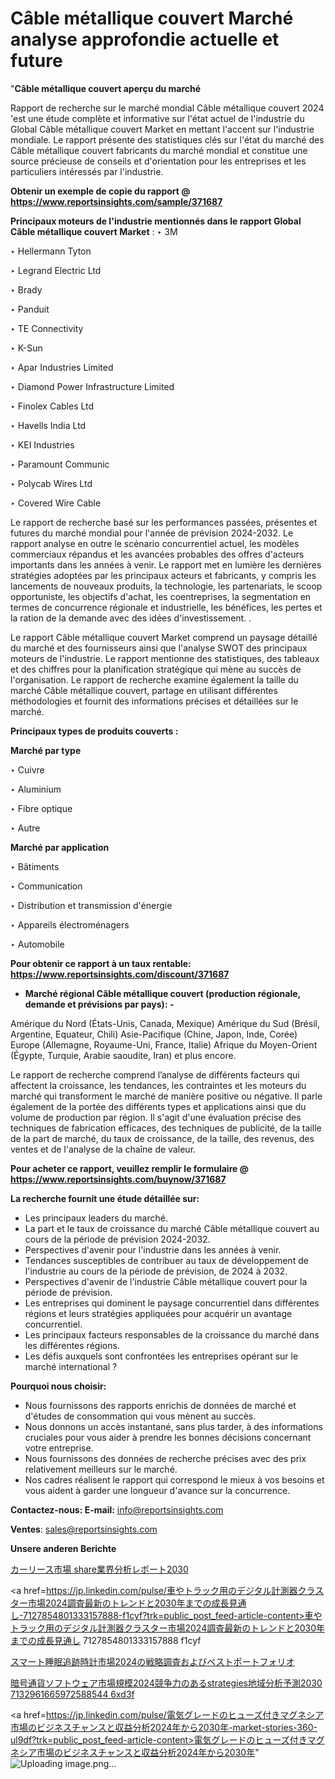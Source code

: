 # Câble métallique couvert Marché analyse approfondie actuelle et future

"<strong>Câble métallique couvert aperçu du marché</strong>

Rapport de recherche sur le marché mondial Câble métallique couvert 2024 'est une étude complète et informative sur l'état actuel de l'industrie du Global Câble métallique couvert Market en mettant l'accent sur l'industrie mondiale. Le rapport présente des statistiques clés sur l'état du marché des Câble métallique couvert fabricants du marché mondial et constitue une source précieuse de conseils et d'orientation pour les entreprises et les particuliers intéressés par l'industrie.

<strong>Obtenir un exemple de copie du rapport @ <a href=https://www.reportsinsights.com/sample/371687>https://www.reportsinsights.com/sample/371687</a></strong>

<strong>Principaux moteurs de l'industrie mentionnés dans le rapport Global Câble métallique couvert Market</strong> :
‣ 3M

‣ Hellermann Tyton

‣ Legrand Electric Ltd

‣ Brady

‣ Panduit

‣ TE Connectivity

‣ K-Sun

‣ Apar Industries Limited

‣ Diamond Power Infrastructure Limited

‣ Finolex Cables Ltd

‣ Havells India Ltd

‣ KEI Industries

‣ Paramount Communic

‣ Polycab Wires Ltd

‣ Covered Wire Cable

Le rapport de recherche basé sur les performances passées, présentes et futures du marché mondial pour l'année de prévision 2024-2032. Le rapport analyse en outre le scénario concurrentiel actuel, les modèles commerciaux répandus et les avancées probables des offres d'acteurs importants dans les années à venir. Le rapport met en lumière les dernières stratégies adoptées par les principaux acteurs et fabricants, y compris les lancements de nouveaux produits, la technologie, les partenariats, le scoop opportuniste, les objectifs d'achat, les coentreprises, la segmentation en termes de concurrence régionale et industrielle, les bénéfices, les pertes et la ration de la demande avec des idées d'investissement. .

Le rapport Câble métallique couvert Market comprend un paysage détaillé du marché et des fournisseurs ainsi que l'analyse SWOT des principaux moteurs de l'industrie. Le rapport mentionne des statistiques, des tableaux et des chiffres pour la planification stratégique qui mène au succès de l'organisation. Le rapport de recherche examine également la taille du marché Câble métallique couvert, partage en utilisant différentes méthodologies et fournit des informations précises et détaillées sur le marché.

<strong>Principaux types de produits couverts :</strong>

<strong>Marché par type</strong>

‣ Cuivre

‣ Aluminium

‣ Fibre optique

‣ Autre

<strong>Marché par application</strong>

‣ Bâtiments

‣ Communication

‣ Distribution et transmission d'énergie

‣ Appareils électroménagers

‣ Automobile

<strong>Pour obtenir ce rapport à un taux rentable: <a href=https://www.reportsinsights.com/discount/371687>https://www.reportsinsights.com/discount/371687</a></strong>
<ul>
  <li><strong>Marché régional Câble métallique couvert (production régionale, demande et prévisions par pays): -</strong></li>
</ul>
Amérique du Nord (États-Unis, Canada, Mexique)
Amérique du Sud (Brésil, Argentine, Equateur, Chili)
Asie-Pacifique (Chine, Japon, Inde, Corée)
Europe (Allemagne, Royaume-Uni, France, Italie)
Afrique du Moyen-Orient (Égypte, Turquie, Arabie saoudite, Iran) et plus encore.

Le rapport de recherche comprend l’analyse de différents facteurs qui affectent la croissance, les tendances, les contraintes et les moteurs du marché qui transforment le marché de manière positive ou négative. Il parle également de la portée des différents types et applications ainsi que du volume de production par région. Il s'agit d'une évaluation précise des techniques de fabrication efficaces, des techniques de publicité, de la taille de la part de marché, du taux de croissance, de la taille, des revenus, des ventes et de l'analyse de la chaîne de valeur.

<strong>Pour acheter ce rapport, veuillez remplir le formulaire @   <a href=https://www.reportsinsights.com/buynow/371687>https://www.reportsinsights.com/buynow/371687</a></strong>

<strong>La recherche fournit une étude détaillée sur:</strong>
<ul>
  <li>Les principaux leaders du marché.</li>
  <li>La part et le taux de croissance du marché Câble métallique couvert au cours de la période de prévision 2024-2032.</li>
  <li>Perspectives d'avenir pour l'industrie dans les années à venir.</li>
  <li>Tendances susceptibles de contribuer au taux de développement de l'industrie au cours de la période de prévision, de 2024 à 2032.</li>
  <li>Perspectives d'avenir de l'industrie Câble métallique couvert pour la période de prévision.</li>
  <li>Les entreprises qui dominent le paysage concurrentiel dans différentes régions et leurs stratégies appliquées pour acquérir un avantage concurrentiel.</li>
  <li>Les principaux facteurs responsables de la croissance du marché dans les différentes régions.</li>
  <li>Les défis auxquels sont confrontées les entreprises opérant sur le marché international ?</li>
</ul>
<strong>Pourquoi nous choisir:</strong>
<ul>
  <li>Nous fournissons des rapports enrichis de données de marché et d'études de consommation qui vous mènent au succès.</li>
  <li>Nous donnons un accès instantané, sans plus tarder, à des informations cruciales pour vous aider à prendre les bonnes décisions concernant votre entreprise.</li>
  <li>Nous fournissons des données de recherche précises avec des prix relativement meilleurs sur le marché.</li>
  <li>Nos cadres réalisent le rapport qui correspond le mieux à vos besoins et vous aident à garder une longueur d'avance sur la concurrence.</li>
</ul>
<strong>Contactez-nous:
</strong><strong>E-mail:</strong> <a href=mailto:info@reportsinsights.com>info@reportsinsights.com</a>

<strong>Ventes</strong>: <a href=mailto:sales@reportsinsights.com>sales@reportsinsights.com</a>

<strong>Unsere anderen Berichte</strong>

<a href=https://www.linkedin.com/pulse/カーリース市場-share業界分析レポート2030-reportsinsights-pvt-ltd-cqlzf/>カーリース市場 share業界分析レポート2030</a>

<a href=https://jp.linkedin.com/pulse/車やトラック用のデジタル計測器クラスター市場2024調査最新のトレンドと2030年までの成長見通し-7127854801333157888-f1cyf?trk=public_post_feed-article-content>車やトラック用のデジタル計測器クラスター市場2024調査最新のトレンドと2030年までの成長見通し 7127854801333157888 f1cyf</a>

<a href=https://www.linkedin.com/pulse/スマート睡眠追跡時計市場2024の戦略調査およびベストポートフォリオ-tribunal-analytics-360-ejqoe/>スマート睡眠追跡時計市場2024の戦略調査およびベストポートフォリオ</a>

<a href=https://www.linkedin.com/pulse/暗号通貨ソフトウェア市場規模2024競争力のあるstrategies地域分析予測2030-7132961665972588544-6xd3f/>暗号通貨ソフトウェア市場規模2024競争力のあるstrategies地域分析予測2030 7132961665972588544 6xd3f</a>

<a href=https://jp.linkedin.com/pulse/電気グレードのヒューズ付きマグネシア市場のビジネスチャンスと収益分析2024年から2030年-market-stories-360-ul9df?trk=public_post_feed-article-content>電気グレードのヒューズ付きマグネシア市場のビジネスチャンスと収益分析2024年から2030年</a>"
![Uploading image.png…]()

